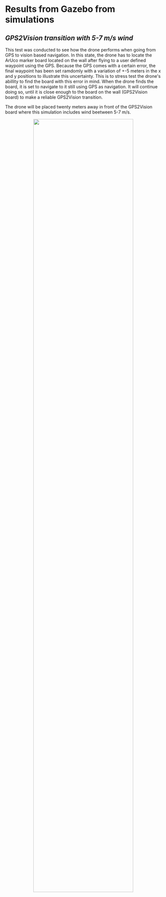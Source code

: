 # Results from Gazebo from simulations
## _GPS2Vision transition with 5-7 m/s wind_

This test was conducted to see how the drone performs when going from GPS to vision based navigation. In this state, the drone has to locate the ArUco marker board located on the wall after flying to a user defined waypoint using the GPS. Because the GPS comes with a certain error, the final waypoint has been set ramdomly with a variation of +-5 meters in the x and y positions to illustrate this uncertainty. This is to stress test the drone's abillity to find the board with this error in mind. When the drone finds the board, it is set to navigate to it still using GPS as navigation. It will continue doing so, until it is close enough to the board on the wall (GPS2Vision board) to make a reliable GPS2Vision transition. 

The drone will be placed twenty meters away in front of the GPS2Vision board where this simulation includes wind beetween 5-7 m/s.

<p align="center">
  <img src="analyse_gps2vision_5-7ms_wind.gif" 
  width="80%">
</p>
